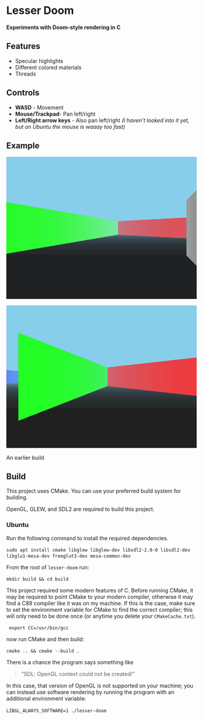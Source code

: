 # Lesser Doom

**Experiments with Doom-style rendering in C**

## Features

- Specular highlights
- Different colored materials
- Threads

## Controls

- **WASD** - Movement
- **Mouse/Trackpad**- Pan left/right
- **Left/Right arrow keys** - Also pan left/right *(I haven't looked into it yet, but on Ubuntu the mouse is waaay too fast)*

## Example

![Example](./examples/example_new.gif)

![Example](./examples/example.gif)

An earlier build

## Build

This project uses CMake. You can use your preferred build system for building.

OpenGL, GLEW, and SDL2 are required to build this project.

### Ubuntu

Run the following command to install the required dependencies.

```
sudo apt install cmake libglew libglew-dev libsdl2-2.0-0 libsdl2-dev libglu1-mesa-dev freeglut3-dev mesa-common-dev
```

From the root of `lesser-doom` run:

``` 
mkdir build && cd build 
```

This project required some modern features of C. Before running CMake, it may be required to point CMake to your modern compiler, otherwise it may find a C89 compiler like it was on my machine. If this is the case, make sure to set the environment variable for CMake to find the correct compiler; this will only need to be done once (or anytime you delete your `CMakeCache.txt`).

```
 export CC=/usr/bin/gcc
```

now run CMake and then build:

```
cmake .. && cmake --build .
```

There is a chance the program says something like 
> "SDL: OpenGL context could not be created!"

In this case, that version of OpenGL is not supported on your machine; you can instead use software rendering by running the program with an additional environment variable:

`LIBGL_ALWAYS_SOFTWARE=1 ./lesser-doom`